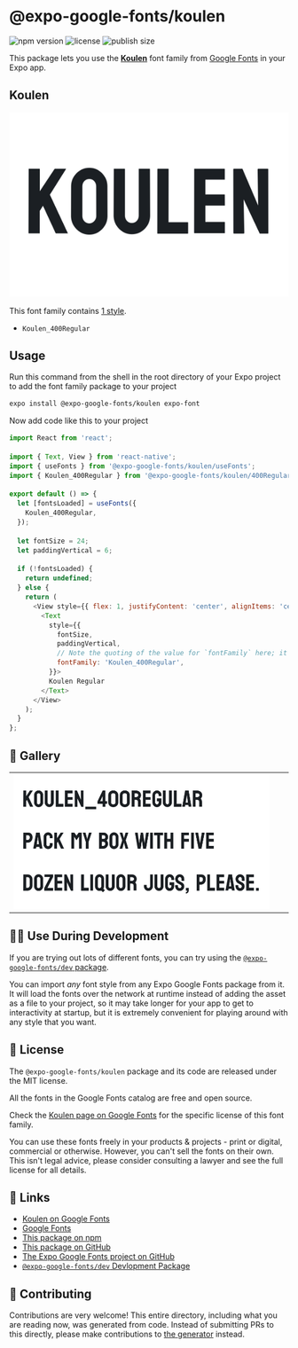 # @expo-google-fonts/koulen

![npm version](https://flat.badgen.net/npm/v/@expo-google-fonts/koulen)
![license](https://flat.badgen.net/github/license/expo/google-fonts)
![publish size](https://flat.badgen.net/packagephobia/install/@expo-google-fonts/koulen)

This package lets you use the [**Koulen**](https://fonts.google.com/specimen/Koulen) font family from [Google Fonts](https://fonts.google.com/) in your Expo app.

## Koulen

![Koulen](./font-family.png)

This font family contains [1 style](#-gallery).

- `Koulen_400Regular`

## Usage

Run this command from the shell in the root directory of your Expo project to add the font family package to your project
```sh
expo install @expo-google-fonts/koulen expo-font
```

Now add code like this to your project
```js
import React from 'react';

import { Text, View } from 'react-native';
import { useFonts } from '@expo-google-fonts/koulen/useFonts';
import { Koulen_400Regular } from '@expo-google-fonts/koulen/400Regular';

export default () => {
  let [fontsLoaded] = useFonts({
    Koulen_400Regular,
  });

  let fontSize = 24;
  let paddingVertical = 6;

  if (!fontsLoaded) {
    return undefined;
  } else {
    return (
      <View style={{ flex: 1, justifyContent: 'center', alignItems: 'center' }}>
        <Text
          style={{
            fontSize,
            paddingVertical,
            // Note the quoting of the value for `fontFamily` here; it expects a string!
            fontFamily: 'Koulen_400Regular',
          }}>
          Koulen Regular
        </Text>
      </View>
    );
  }
};

```

## 🔡 Gallery


||||
|-|-|-|
|![Koulen_400Regular](.//400Regular/Koulen_400Regular.ttf.png)||||


## 👩‍💻 Use During Development

If you are trying out lots of different fonts, you can try using the [`@expo-google-fonts/dev` package](https://github.com/expo/google-fonts/tree/master/font-packages/dev#readme).

You can import *any* font style from any Expo Google Fonts package from it. It will load the fonts
over the network at runtime instead of adding the asset as a file to your project, so it may take longer
for your app to get to interactivity at startup, but it is extremely convenient
for playing around with any style that you want.

## 📖 License

The `@expo-google-fonts/koulen` package and its code are released under the MIT license.

All the fonts in the Google Fonts catalog are free and open source.

Check the [Koulen page on Google Fonts](https://fonts.google.com/specimen/Koulen) for the specific license of this font family.

You can use these fonts freely in your products & projects - print or digital, commercial or otherwise. However, you can't sell the fonts on their own. This isn't legal advice, please consider consulting a lawyer and see the full license for all details.

## 🔗 Links

- [Koulen on Google Fonts](https://fonts.google.com/specimen/Koulen)
- [Google Fonts](https://fonts.google.com/)
- [This package on npm](https://www.npmjs.com/package/@expo-google-fonts/koulen)
- [This package on GitHub](https://github.com/expo/google-fonts/tree/master/font-packages/koulen)
- [The Expo Google Fonts project on GitHub](https://github.com/expo/google-fonts)
- [`@expo-google-fonts/dev` Devlopment Package](https://github.com/expo/google-fonts/tree/master/font-packages/dev)

## 🤝 Contributing

Contributions are very welcome! This entire directory, including what you are reading now, was generated from code. Instead of submitting PRs to this directly, please make contributions to [the generator](https://github.com/expo/google-fonts/tree/master/packages/generator) instead.
